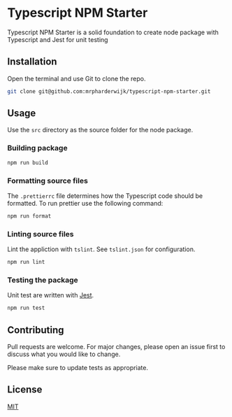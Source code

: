 # Typescript NPM Starter

Typescript NPM Starter is a solid foundation to create node package with Typescript and Jest for unit testing

## Installation

Open the terminal and use Git to clone the repo.

```bash
git clone git@github.com:mrpharderwijk/typescript-npm-starter.git
```

## Usage

Use the `src` directory as the source folder for the node package.

### Building package

```bash
npm run build
```

### Formatting source files

The `.prettierrc` file determines how the Typescript code should be formatted. To run prettier use the following command:

```bash
npm run format
```

### Linting source files

Lint the appliction with `tslint`. See `tslint.json` for configuration.

```bash
npm run lint
```

### Testing the package

Unit test are written with [Jest](https://jestjs.io/).

```bash
npm run test
```

## Contributing

Pull requests are welcome. For major changes, please open an issue first to discuss what you would like to change.

Please make sure to update tests as appropriate.

## License

[MIT](https://choosealicense.com/licenses/mit/)
